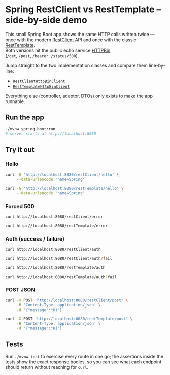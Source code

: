 # Spring RestClient vs RestTemplate – side-by-side demo

This small Spring Boot app shows the same HTTP calls written twice — once with the
modern [RestClient](https://docs.spring.io/spring-framework/reference/integration/rest-clients.html#rest-restclient) API
and once with the
classic [RestTemplate](https://docs.spring.io/spring-framework/reference/integration/rest-clients.html#rest-resttemplate).  
Both versions hit the public echo service [HTTPBin](https://httpbin.org/)  
(`/get`, `/post`, `/bearer`, `/status/500`).

Jump straight to the two implementation classes and compare them line-by-line:

* [`RestClientHttpBinClient`](src/main/java/sh/jfm/springbootdemos/restclient/RestClientHttpBinClient.java)
* [`RestTemplateHttpBinClient`](src/main/java/sh/jfm/springbootdemos/restclient/RestTemplateHttpBinClient.java)

Everything else (controller, adaptor, DTOs) only exists to make the app runnable.

## Run the app

```bash
./mvnw spring-boot:run
# server starts at http://localhost:8080
```

## Try it out

### Hello

```bash
curl -G 'http://localhost:8080/restClient/hello' \
     --data-urlencode 'name=Spring'
```

```bash
curl -G 'http://localhost:8080/restTemplate/hello' \
     --data-urlencode 'name=Spring'
```

### Forced 500

```bash
curl http://localhost:8080/restClient/error
```

```bash
curl http://localhost:8080/restTemplate/error
```

### Auth (success / failure)

```bash
curl http://localhost:8080/restClient/auth
```

```bash
curl http://localhost:8080/restClient/auth?fail
```

```bash
curl http://localhost:8080/restTemplate/auth
```

```bash
curl http://localhost:8080/restTemplate/auth?fail
```

### POST JSON

```bash
curl -X POST 'http://localhost:8080/restClient/post' \
     -H 'Content-Type: application/json' \
     -d '{"message":"Hi"}'
```

```bash
curl -X POST 'http://localhost:8080/restTemplate/post' \
     -H 'Content-Type: application/json' \
     -d '{"message":"Hi"}'
```

## Tests

Run `./mvnw test` to exercise every route in one go; the assertions inside the
tests show the exact response bodies, so you can see what each endpoint should
return without reaching for `curl`.
